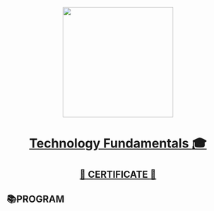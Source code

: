 <p align="center"><img src="http://spaceappschallengebulgaria.eu/sites/default/files/softuni.png" width = 250 /></p>

# <a href="https://softuni.bg/trainings/2237/technology-fundamentals-with-csharp-january-2019"><p align="center"> Technology Fundamentals :mortar_board:<p></a>

## <a href="https://softuni.bg/certificates/details/65476/b318037b" ><p align="center">:star2: CERTIFICATE :star2:<p></a>

## &#128218;PROGRAM
